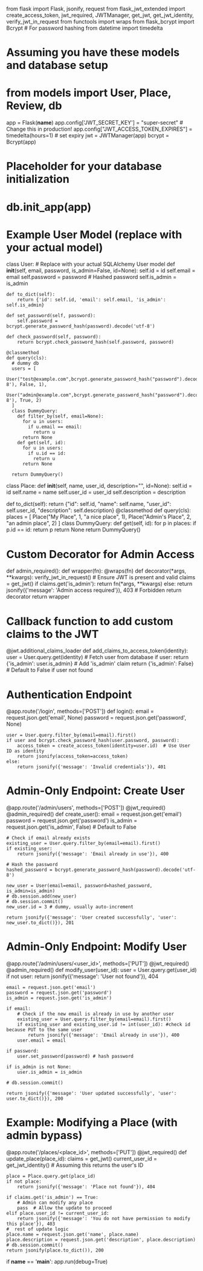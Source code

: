 from flask import Flask, jsonify, request
from flask_jwt_extended import create_access_token, jwt_required, JWTManager, get_jwt, get_jwt_identity, verify_jwt_in_request
from functools import wraps
from flask_bcrypt import Bcrypt  # For password hashing
from datetime import timedelta
# Assuming you have these models and database setup
# from models import User, Place, Review, db

app = Flask(__name__)
app.config['JWT_SECRET_KEY'] = "super-secret"  # Change this in production!
app.config["JWT_ACCESS_TOKEN_EXPIRES"] = timedelta(hours=1) # set expiry
jwt = JWTManager(app)
bcrypt = Bcrypt(app)

# Placeholder for your database initialization
# db.init_app(app)

# Example User Model (replace with your actual model)
class User:  # Replace with your actual SQLAlchemy User model
    def __init__(self, email, password, is_admin=False, id=None):
        self.id = id
        self.email = email
        self.password = password  # Hashed password
        self.is_admin = is_admin

    def to_dict(self):
        return {'id': self.id, 'email': self.email, 'is_admin': self.is_admin}

    def set_password(self, password):
        self.password = bcrypt.generate_password_hash(password).decode('utf-8')

    def check_password(self, password):
        return bcrypt.check_password_hash(self.password, password)

    @classmethod
    def query(cls):
      # dummy db
      users = [
          User("test@example.com",bcrypt.generate_password_hash("password").decode('utf-8'), False, 1),
          User("admin@example.com",bcrypt.generate_password_hash("password").decode('utf-8'), True, 2)
      ]
      class DummyQuery:
        def filter_by(self, email=None):
          for u in users:
            if u.email == email:
              return u
          return None
        def get(self, id):
          for u in users:
            if u.id == id:
              return u
          return None

      return DummyQuery()


class Place:
  def __init__(self, name, user_id, description="", id=None):
    self.id = id
    self.name = name
    self.user_id = user_id
    self.description = description

  def to_dict(self):
    return {"id": self.id, "name": self.name, "user_id": self.user_id, "description": self.description}
  @classmethod
  def query(cls):
    places = [
      Place("My Place", 1, "a nice place", 1),
      Place("Admin's Place", 2, "an admin place", 2)
    ]
    class DummyQuery:
      def get(self, id):
        for p in places:
          if p.id == id:
            return p
        return None
    return DummyQuery()

# Custom Decorator for Admin Access
def admin_required():
    def wrapper(fn):
        @wraps(fn)
        def decorator(*args, **kwargs):
            verify_jwt_in_request()  # Ensure JWT is present and valid
            claims = get_jwt()
            if claims.get('is_admin'):
                return fn(*args, **kwargs)
            else:
                return jsonify({'message': 'Admin access required'}), 403  # Forbidden
        return decorator
    return wrapper


# Callback function to add custom claims to the JWT
@jwt.additional_claims_loader
def add_claims_to_access_token(identity):
    user = User.query.get(identity)  # Fetch user from database
    if user:
        return {'is_admin': user.is_admin}  # Add 'is_admin' claim
    return {'is_admin': False}  # Default to False if user not found



# Authentication Endpoint
@app.route('/login', methods=['POST'])
def login():
    email = request.json.get('email', None)
    password = request.json.get('password', None)

    user = User.query.filter_by(email=email).first()
    if user and bcrypt.check_password_hash(user.password, password):
        access_token = create_access_token(identity=user.id)  # Use User ID as identity
        return jsonify(access_token=access_token)
    else:
        return jsonify({'message': 'Invalid credentials'}), 401


# Admin-Only Endpoint: Create User
@app.route('/admin/users', methods=['POST'])
@jwt_required()
@admin_required()
def create_user():
    email = request.json.get('email')
    password = request.json.get('password')
    is_admin = request.json.get('is_admin', False)  # Default to False

    # Check if email already exists
    existing_user = User.query.filter_by(email=email).first()
    if existing_user:
        return jsonify({'message': 'Email already in use'}), 400

    # Hash the password
    hashed_password = bcrypt.generate_password_hash(password).decode('utf-8')

    new_user = User(email=email, password=hashed_password, is_admin=is_admin)
    # db.session.add(new_user)
    # db.session.commit()
    new_user.id = 3 # dummy, usually auto-increment

    return jsonify({'message': 'User created successfully', 'user': new_user.to_dict()}), 201


# Admin-Only Endpoint: Modify User
@app.route('/admin/users/<user_id>', methods=['PUT'])
@jwt_required()
@admin_required()
def modify_user(user_id):
    user = User.query.get(user_id)
    if not user:
        return jsonify({'message': 'User not found'}), 404

    email = request.json.get('email')
    password = request.json.get('password')
    is_admin = request.json.get('is_admin')

    if email:
        # Check if the new email is already in use by another user
        existing_user = User.query.filter_by(email=email).first()
        if existing_user and existing_user.id != int(user_id): #check id because PUT to the same user
            return jsonify({'message': 'Email already in use'}), 400
        user.email = email

    if password:
        user.set_password(password) # hash password

    if is_admin is not None:
        user.is_admin = is_admin

    # db.session.commit()

    return jsonify({'message': 'User updated successfully', 'user': user.to_dict()}), 200


# Example: Modifying a Place (with admin bypass)
@app.route('/places/<place_id>', methods=['PUT'])
@jwt_required()
def update_place(place_id):
    claims = get_jwt()
    current_user_id = get_jwt_identity()  # Assuming this returns the user's ID

    place = Place.query.get(place_id)
    if not place:
        return jsonify({'message': 'Place not found'}), 404

    if claims.get('is_admin') == True:
        # Admin can modify any place
        pass  # Allow the update to proceed
    elif place.user_id != current_user_id:
        return jsonify({'message': 'You do not have permission to modify this place'}), 403
    #  rest of update logic
    place.name = request.json.get('name', place.name)
    place.description = request.json.get('description', place.description)
    # db.session.commit()
    return jsonify(place.to_dict()), 200


if __name__ == '__main__':
    app.run(debug=True)
